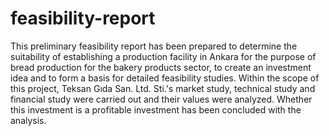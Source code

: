 # feasibility-report
This preliminary feasibility report has been prepared to determine the suitability of establishing a production facility in Ankara for the purpose of bread 
production for the bakery products sector, to create an investment idea and to form a basis for detailed feasibility studies. Within the scope of this project, 
Teksan Gıda San. Ltd. Sti.'s market study, technical study and financial study were carried out and their values were analyzed. Whether this investment is a
profitable investment has been concluded with the analysis.
